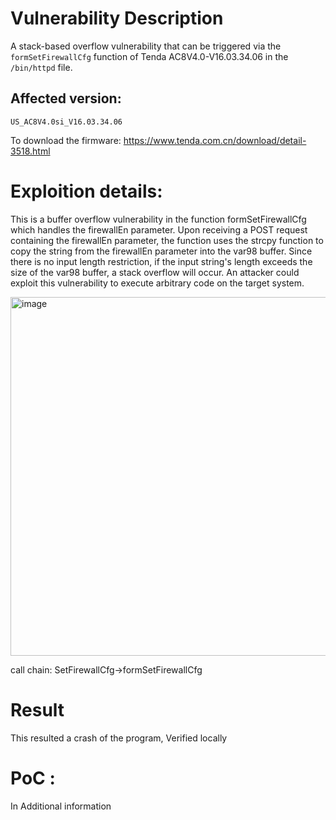 # Vulnerability Description
A stack-based overflow vulnerability that can be triggered via the `formSetFirewallCfg` function of Tenda AC8V4.0-V16.03.34.06 in the `/bin/httpd` file.
## Affected version:
`US_AC8V4.0si_V16.03.34.06` 

To download the firmware: https://www.tenda.com.cn/download/detail-3518.html

# Exploition details:

This is a buffer overflow vulnerability in the function formSetFirewallCfg which handles the firewallEn parameter. Upon receiving a POST request containing the firewallEn parameter, the function uses the strcpy function to copy the string from the firewallEn parameter into the var98 buffer. Since there is no input length restriction, if the input string's length exceeds the size of the var98 buffer, a stack overflow will occur. An attacker could exploit this vulnerability to execute arbitrary code on the target system.

<img width="574" alt="image" src="https://github.com/DDizzzy79/Tenda-CVE/assets/72267897/e77e01a9-7347-446f-bbec-77c9fae835ac">

call chain: SetFirewallCfg->formSetFirewallCfg

# Result
This resulted a crash of the program, Verified locally


# PoC :
In Additional information
